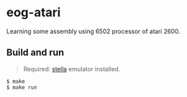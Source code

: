 # eog-atari
Learning some assembly using 6502 processor of atari 2600.

## Build and run

> Required: [stella](https://stella-emu.github.io/) emulator installed.

```console
$ make
$ make run
```
